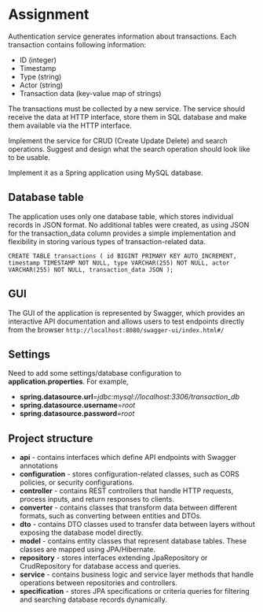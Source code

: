 # Assignment

Authentication service generates information about transactions. Each transaction contains following
information:
- ID (integer)
- Timestamp
- Type (string)
- Actor (string)
- Transaction data (key-value map of strings)

The transactions must be collected by a new service. The service should receive the data at HTTP
interface, store them in SQL database and make them available via the HTTP interface.

Implement the service for CRUD (Create Update Delete) and search operations. Suggest and design what
the search operation should look like to be usable.

Implement it as a Spring application using MySQL database.

## Database table
The application uses only one database table, which stores individual records in JSON format. No additional tables were created, as using JSON for the transaction_data column provides a simple implementation and flexibility in storing various types of transaction-related data.

`
CREATE TABLE transactions (
    id BIGINT PRIMARY KEY AUTO_INCREMENT,
    timestamp TIMESTAMP NOT NULL,
    type VARCHAR(255) NOT NULL,
    actor VARCHAR(255) NOT NULL,
    transaction_data JSON
);
`
## GUI
The GUI of the application is represented by Swagger, which provides an interactive API documentation and allows users to test endpoints directly from the browser
`http://localhost:8080/swagger-ui/index.html#/`

## Settings
Need to add some settings/database configuration to **application.properties**. For example,
* **spring.datasource.url**=_jdbc:mysql://localhost:3306/transaction_db_
* **spring.datasource.username**=_root_
* **spring.datasource.password**=_root_

## Project structure
* **api** - contains interfaces which define API endpoints with Swagger annotations
* **configuration** - stores configuration-related classes, such as CORS policies, or security configurations.
* **controller** - contains REST controllers that handle HTTP requests, process inputs, and return responses to clients.
* **converter** - contains classes that transform data between different formats, such as converting between entities and DTOs.
* **dto** - contains DTO classes used to transfer data between layers without exposing the database model directly.
* **model** - contains entity classes that represent database tables. These classes are mapped using JPA/Hibernate.
* **repository** - stores interfaces extending JpaRepository or CrudRepository for database access and queries.
* **service** - contains business logic and service layer methods that handle operations between repositories and controllers.
* **specification** - stores JPA specifications or criteria queries for filtering and searching database records dynamically.
